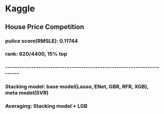 # Kaggle
## House Price Competition
### pulice score(RMSLE): 0.11744
### rank: 620/4400, 15% top
### -----------------------------------------------------------------------
### Stacking model: base model(Lasso, ENet, GBR, RFR, XGB), meta model(SVR)
### Averaging: Stacking model + LGB
